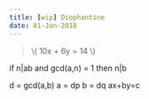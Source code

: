 ```yaml
---
title: [wip] Diophantine
date: 01-Jan-2018
---
```


> \\( 10x + 6y = 14 \\)


if n|ab and gcd(a,n) = 1 then n|b

d = gcd(a,b)
a = dp
b = dq
ax+by=c

